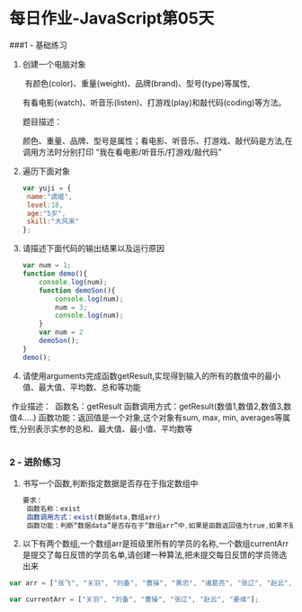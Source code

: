 # 每日作业-JavaScript第05天

###1 - 基础练习

1. 创建一个电脑对象

    ​			有颜色(color)、重量(weight)、品牌(brand)、型号(type)等属性,

    ​			有看电影(watch)、听音乐(listen)、打游戏(play)和敲代码(coding)等方法。

    题目描述：

    ​			颜色、重量、品牌、型号是属性；看电影、听音乐、打游戏、敲代码是方法,在调用方法时分别打印 “我在看电影/听音乐/打游戏/敲代码”

2. 遍历下面对象

   ```JavaScript
   var yuji = {
   	name:"虞姬",
   	level:18,
   	age:"5岁",
   	skill:"大风来"
   };
   ```

   

3. 请描述下面代码的输出结果以及运行原因

   ```js
   var num = 1;
   function demo(){
       console.log(num);
       function demoSon(){
           console.log(num);
           num = 3;
           console.log(num);
       }
       var num = 2
       demoSon();
   }
   demo();
   ```

4. 请使用arguments完成函数getResult,实现得到输入的所有的数值中的最小值、最大值、平均数、总和等功能

  ​	作业描述：
​			函数名：getResult
   ​			函数调用方式：getResult(数值1,数值2,数值3,数值4.....)
   ​			函数功能：返回值是一个对象,这个对象有sum, max, min, averages等属性,分别表示实参的总和、最大值、最小值、平均数等
   
   ```
   
   ```

   

### 2 - 进阶练习

1. 书写一个函数,判断指定数据是否存在于指定数组中

   ```JavaScript
   要求：
   	函数名称：exist
   	函数调用方式：exist(数据data,数组arr)
   	函数功能：判断“数据data”是否存在于“数组arr”中,如果是函数返回值为true,如果不是函数返回值为false
   ```

   

2. 以下有两个数组,一个数组arr是班级里所有的学员的名称,一个数组currentArr是提交了每日反馈的学员名单,请创建一种算法,把未提交每日反馈的学员筛选出来

```javascript
var arr = ["张飞", "关羽", "刘备", "曹操", "黄忠", "诸葛亮", "张辽", "赵云", "姜维"];

var currentArr = ["关羽", "刘备", "曹操", "张辽", "赵云", "姜维"];
```

